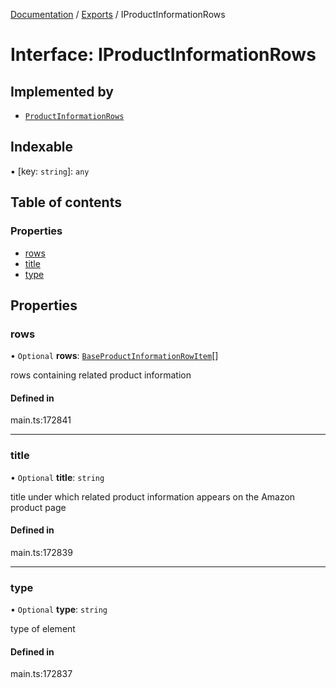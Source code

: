 [Documentation](../README.md) / [Exports](../modules.md) / IProductInformationRows

# Interface: IProductInformationRows

## Implemented by

- [`ProductInformationRows`](../classes/ProductInformationRows.md)

## Indexable

▪ [key: `string`]: `any`

## Table of contents

### Properties

- [rows](IProductInformationRows.md#rows)
- [title](IProductInformationRows.md#title)
- [type](IProductInformationRows.md#type)

## Properties

### rows

• `Optional` **rows**: [`BaseProductInformationRowItem`](../classes/BaseProductInformationRowItem.md)[]

rows containing related product information

#### Defined in

main.ts:172841

___

### title

• `Optional` **title**: `string`

title under which related product information appears on the Amazon product page

#### Defined in

main.ts:172839

___

### type

• `Optional` **type**: `string`

type of element

#### Defined in

main.ts:172837

